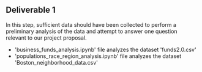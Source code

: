 ## Deliverable 1

In this step, sufficient data should have been collected to perform a preliminary analysis of the data and attempt to answer one question relevant to our project proposal.

* 'business_funds_analysis.ipynb' file analyzes the dataset 'funds2.0.csv'
* 'populations_race_region_analysis.ipynb'  file analyzes the dataset 'Boston_neighborhood_data.csv'
